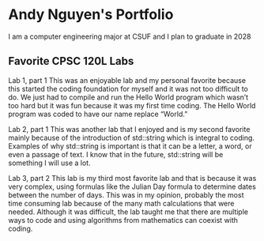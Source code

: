 
# Andy Nguyen's Portfolio

I am a computer engineering major at CSUF and I plan to graduate in 2028

## Favorite CPSC 120L Labs

Lab 1, part 1
This was an enjoyable lab and my personal favorite because this started the coding foundation for myself and it was not too difficult to do. We just had to compile and run the Hello World program which wasn’t too hard but it was fun because it was my first time coding. The Hello World program was coded to have our name replace “World.”

Lab 2, part 1
This was another lab that I enjoyed and is my second favorite mainly because of the introduction of std::string which is integral to coding. Examples of why std::string is important is that it can be a letter, a word, or even a passage of text. I know that in the future, std::string will be something I will use a lot.

Lab 3, part 2
This lab is my third most favorite lab and that is because it was very complex, using formulas like the Julian Day formula to determine dates between the number of days. This was in my opinion, probably the most time consuming lab because of the many math calculations that were needed. Although it was difficult, the lab taught me that there are multiple ways to code and using algorithms from mathematics can coexist with coding.



